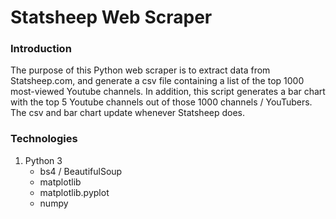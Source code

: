 # Statsheep Web Scraper

### Introduction

The purpose of this Python web scraper is to extract data from Statsheep.com, and generate a 
csv file containing a list of the top 1000 most-viewed Youtube channels. In addition, 
this script generates a bar chart with the top 5 Youtube channels out of those 
1000 channels / YouTubers. The csv and bar chart update whenever Statsheep does.  

### Technologies

1. Python 3
   * bs4 / BeautifulSoup
   * matplotlib
   * matplotlib.pyplot
   * numpy
